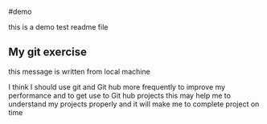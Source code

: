 #demo

this is a demo test readme file

## My git exercise
this message is written from local machine

I think I should use git and Git hub more frequently to improve my performance and to get use to Git hub projects
this  may help me to understand my projects properly and it will make me to complete project on time

